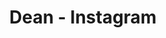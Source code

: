 ---
layout: page
title: Dean - Instagram
description: Where is the moment we needed the most?
link: https://www.youtube.com/embed/9F161aZWT3A?si=BBbDGW6YoU2RIqx4
importance: 23
category: [Singing]
---